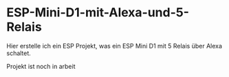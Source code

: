 # ESP-Mini-D1-mit-Alexa-und-5-Relais

Hier erstelle ich ein ESP Projekt, was ein ESP Mini D1 mit 5 Relais über Alexa schaltet.

Projekt ist noch in arbeit
